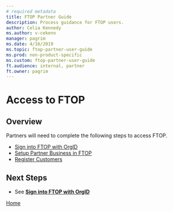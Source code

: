 ```yaml
---
# required metadata
title: FTOP Partner Guide
description: Process guidance for FTOP users.
author: Celia Kennedy
ms.author: v-cekenn
manager: pagrim
ms.date: 4/16/2019
ms.topic: ftop-partner-user-guide
ms.prod: non-product-specific
ms.custom: ftop-partner-user-guide
ft.audience: internal, partner
ft.owner: pagrim
---
```

# Access to FTOP

## Overview

Partners will need to complete the following steps to access FTOP.

- [Sign into FTOP with OrgID](sign-in-to-ftop-with-org-id-creds.md)
- [Setup Partner Business in FTOP](set-up-partner-business-in-ftop.md)
- [Register Customers](register-customers-and-workloads-in-ftop.md)

## Next Steps

- See [**Sign into FTOP with OrgID**](sign-in-to-ftop-with-org-id-creds.md)

[Home](http://partner-docs.microsoft.com)
